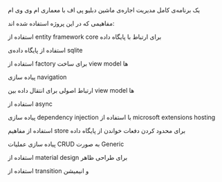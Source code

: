 یک برنامه‌ی کامل مدیریت اجاره‌ی ماشین دبلیو پی اف با معماری ام وی وی ام

مفاهیمی که در این پروژه استفاده شده اند:

استفاده از entity framework core برای ارتباط با پایگاه داده

استفاده از پایگاه داده‌ی sqlite

استفاده از factory برای ساخت view model ها

پیاده سازی navigation

ارتباط اصولی برای انتقال داده بین view model ها

استفاده از async

پیاده سازی dependency injection با استفاده از microsoft extensions hosting

استفاده از مفاهیم store برای محدود کردن دفعات خواندن از پایگاه داده

پیاده سازی عملیات CRUD به صورت Generic

استفاده از material design برای طراحی ظاهر

استفاده از transition و انیمیشن
